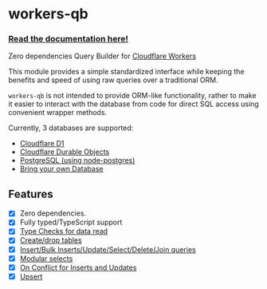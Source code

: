 # workers-qb

### [Read the documentation here!](https://workers-qb.massadas.com/)

Zero dependencies Query Builder for [Cloudflare Workers](https://developers.cloudflare.com/workers/)

This module provides a simple standardized interface while keeping the benefits and speed of using raw queries over a
traditional ORM.

`workers-qb` is not intended to provide ORM-like functionality, rather to make it easier to interact with the database
from code for direct SQL access using convenient wrapper methods.

Currently, 3 databases are supported:

- [Cloudflare D1](https://workers-qb.massadas.com/databases/cloudflare-d1/)
- [Cloudflare Durable Objects](https://workers-qb.massadas.com/databases/cloudflare-do/)
- [PostgreSQL (using node-postgres)](https://workers-qb.massadas.com/databases/postgresql/)
- [Bring your own Database](https://workers-qb.massadas.com/databases/bring-your-own-database/)

## Features

- [x] Zero dependencies.
- [x] Fully typed/TypeScript support
- [x] [Type Checks for data read](https://workers-qb.massadas.com/type-check/)
- [x] [Create/drop tables](https://workers-qb.massadas.com/basic-queries/#dropping-and-creating-tables)
- [x] [Insert/Bulk Inserts/Update/Select/Delete/Join queries](https://workers-qb.massadas.com/basic-queries/)
- [x] [Modular selects](https://workers-qb.massadas.com/modular-selects/)
- [x] [On Conflict for Inserts and Updates](https://workers-qb.massadas.com/advanced-queries/onConflict/)
- [x] [Upsert](https://workers-qb.massadas.com/advanced-queries/upsert/)
